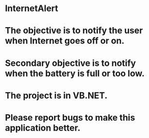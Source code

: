 # InternetAlert
# The objective is to notify the user when Internet goes off or on.
# Secondary objective is to notify when the battery is full or too low.
# The project is in VB.NET.
# Please report bugs to make this application better.
